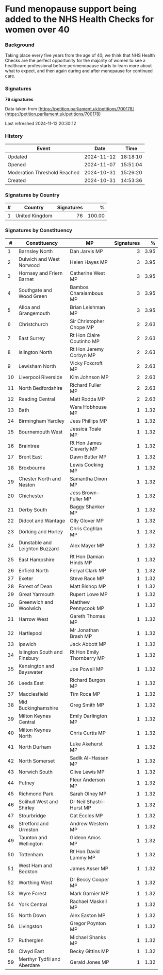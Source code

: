 # Fund menopause support being added to the NHS Health Checks for women over 40

### Background

Taking place every five years from the age of 40, we think that NHS Health Checks are the perfect opportunity for the majority of women to see a healthcare professional before perimenopause starts to learn more about what to expect, and then again during and after menopause for continued care.

### Signatures

**76 signatures**

Data taken from [https://petition.parliament.uk/petitions/700178](https://petition.parliament.uk/petitions/700178)

Last refreshed 2024-11-12 20:30:12

### History

| Event | Date | Time |
| - | - | - |
| Updated | 2024-11-12 | 18:18:10 |
| Opened | 2024-11-07 | 15:51:04 |
| Moderation Threshold Reached | 2024-10-31 | 15:26:20 |
| Created | 2024-10-31 | 14:53:36 |

### Signatures by Country

| # | Country | Signatures | % |
| - | - | -: | -: |
| 1 | United Kingdom | 76 | 100.00 |

### Signatures by Constituency

| # | Constituency | MP | Signatures | % |
| - | - | - | -: | -: |
| 1 | Barnsley North | Dan Jarvis MP | 3 | 3.95 |
| 2 | Dulwich and West Norwood | Helen Hayes MP | 3 | 3.95 |
| 3 | Hornsey and Friern Barnet | Catherine West MP | 3 | 3.95 |
| 4 | Southgate and Wood Green | Bambos Charalambous MP | 3 | 3.95 |
| 5 | Alloa and Grangemouth | Brian Leishman MP | 3 | 3.95 |
| 6 | Christchurch | Sir Christopher Chope MP | 2 | 2.63 |
| 7 | East Surrey | Rt Hon Claire Coutinho MP | 2 | 2.63 |
| 8 | Islington North | Rt Hon Jeremy Corbyn MP | 2 | 2.63 |
| 9 | Lewisham North | Vicky Foxcroft MP | 2 | 2.63 |
| 10 | Liverpool Riverside | Kim Johnson MP | 2 | 2.63 |
| 11 | North Bedfordshire | Richard Fuller MP | 2 | 2.63 |
| 12 | Reading Central | Matt Rodda MP | 2 | 2.63 |
| 13 | Bath | Wera Hobhouse MP | 1 | 1.32 |
| 14 | Birmingham Yardley | Jess Phillips MP | 1 | 1.32 |
| 15 | Bournemouth West | Jessica Toale MP | 1 | 1.32 |
| 16 | Braintree | Rt Hon James Cleverly MP | 1 | 1.32 |
| 17 | Brent East | Dawn Butler MP | 1 | 1.32 |
| 18 | Broxbourne | Lewis Cocking MP | 1 | 1.32 |
| 19 | Chester North and Neston | Samantha Dixon MP | 1 | 1.32 |
| 20 | Chichester | Jess Brown-Fuller MP | 1 | 1.32 |
| 21 | Derby South | Baggy Shanker MP | 1 | 1.32 |
| 22 | Didcot and Wantage | Olly Glover MP | 1 | 1.32 |
| 23 | Dorking and Horley | Chris Coghlan MP | 1 | 1.32 |
| 24 | Dunstable and Leighton Buzzard | Alex Mayer MP | 1 | 1.32 |
| 25 | East Hampshire | Rt Hon Damian Hinds MP | 1 | 1.32 |
| 26 | Enfield North | Feryal Clark MP | 1 | 1.32 |
| 27 | Exeter | Steve Race MP | 1 | 1.32 |
| 28 | Forest of Dean | Matt Bishop MP | 1 | 1.32 |
| 29 | Great Yarmouth | Rupert Lowe MP | 1 | 1.32 |
| 30 | Greenwich and Woolwich | Matthew Pennycook MP | 1 | 1.32 |
| 31 | Harrow West | Gareth Thomas MP | 1 | 1.32 |
| 32 | Hartlepool | Mr Jonathan Brash MP | 1 | 1.32 |
| 33 | Ipswich | Jack Abbott MP | 1 | 1.32 |
| 34 | Islington South and Finsbury | Rt Hon Emily Thornberry MP | 1 | 1.32 |
| 35 | Kensington and Bayswater | Joe Powell MP | 1 | 1.32 |
| 36 | Leeds East | Richard Burgon MP | 1 | 1.32 |
| 37 | Macclesfield | Tim Roca MP | 1 | 1.32 |
| 38 | Mid Buckinghamshire | Greg Smith MP | 1 | 1.32 |
| 39 | Milton Keynes Central | Emily Darlington MP | 1 | 1.32 |
| 40 | Milton Keynes North | Chris Curtis MP | 1 | 1.32 |
| 41 | North Durham | Luke Akehurst MP | 1 | 1.32 |
| 42 | North Somerset | Sadik Al-Hassan MP | 1 | 1.32 |
| 43 | Norwich South | Clive Lewis MP | 1 | 1.32 |
| 44 | Putney | Fleur Anderson MP | 1 | 1.32 |
| 45 | Richmond Park | Sarah Olney MP | 1 | 1.32 |
| 46 | Solihull West and Shirley | Dr Neil Shastri-Hurst MP | 1 | 1.32 |
| 47 | Stourbridge | Cat Eccles MP | 1 | 1.32 |
| 48 | Stretford and Urmston | Andrew Western MP | 1 | 1.32 |
| 49 | Taunton and Wellington | Gideon Amos MP | 1 | 1.32 |
| 50 | Tottenham | Rt Hon David Lammy MP | 1 | 1.32 |
| 51 | West Ham and Beckton | James Asser MP | 1 | 1.32 |
| 52 | Worthing West | Dr Beccy Cooper MP | 1 | 1.32 |
| 53 | Wyre Forest | Mark Garnier MP | 1 | 1.32 |
| 54 | York Central | Rachael Maskell MP | 1 | 1.32 |
| 55 | North Down | Alex Easton MP | 1 | 1.32 |
| 56 | Livingston | Gregor Poynton MP | 1 | 1.32 |
| 57 | Rutherglen | Michael Shanks MP | 1 | 1.32 |
| 58 | Clwyd East | Becky Gittins MP | 1 | 1.32 |
| 59 | Merthyr Tydfil and Aberdare | Gerald Jones MP | 1 | 1.32 |

